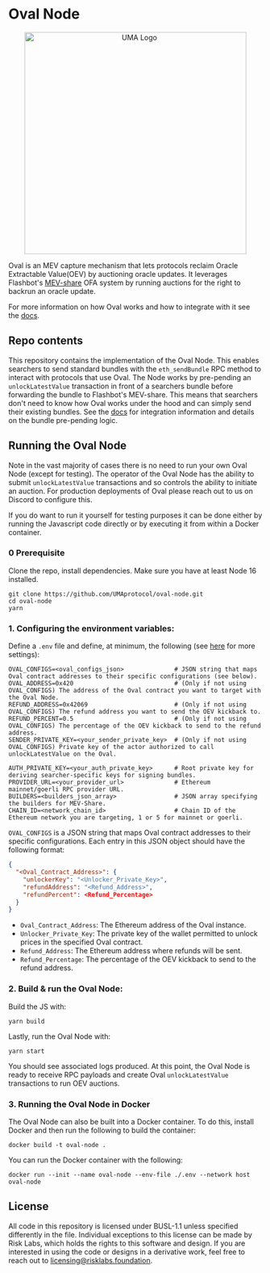 # Oval Node

<p align="center">
  <img alt="UMA Logo" src="https://i.imgur.com/fSkkK5M.png" width="440">
</p>

Oval is an MEV capture mechanism that lets protocols reclaim Oracle Extractable Value(OEV) by auctioning oracle updates. It leverages Flashbot's [MEV-share](https://docs.flashbots.net/flashbots-protect/mev-share) OFA system by running auctions for the right to backrun an oracle update.

For more information on how Oval works and how to integrate with it see the [docs](https://docs.oval.xyz/).

## Repo contents

This repository contains the implementation of the Oval Node. This enables searchers to send standard bundles with the `eth_sendBundle` RPC method to interact with protocols that use Oval. The Node works by pre-pending an `unlockLatestValue` transaction in front of a searchers bundle before forwarding the bundle to Flashbot's MEV-share. This means that searchers don't need to know how Oval works under the hood and can simply send their existing bundles. See the [docs](https://docs.oval.xyz/for-searchers/getting-started) for integration information and details on the bundle pre-pending logic.

## Running the Oval Node

Note in the vast majority of cases there is no need to run your own Oval Node (except for testing). The operator of the Oval Node has the ability to submit `unlockLatestValue` transactions and so controls the ability to initiate an auction. For production deployments of Oval please reach out to us on Discord to configure this.

If you do want to run it yourself for testing purposes it can be done either by running the Javascript code directly or by executing it from within a Docker container.

### 0 Prerequisite

Clone the repo, install dependencies. Make sure you have at least Node 16 installed.

```
git clone https://github.com/UMAprotocol/oval-node.git
cd oval-node
yarn
```

### 1. Configuring the environment variables:

Define a `.env` file and define, at minimum, the following (see [here](./src/lib/env.ts) for more settings):

```
OVAL_CONFIGS=<oval_configs_json>              # JSON string that maps Oval contract addresses to their specific configurations (see below).
OVAL_ADDRESS=0x420                            # (Only if not using OVAL_CONFIGS) The address of the Oval contract you want to target with the Oval Node.
REFUND_ADDRESS=0x42069                        # (Only if not using OVAL_CONFIGS) The refund address you want to send the OEV kickback to.
REFUND_PERCENT=0.5                            # (Only if not using OVAL_CONFIGS) The percentage of the OEV kickback to send to the refund address.
SENDER_PRIVATE_KEY=<your_sender_private_key>  # (Only if not using OVAL_CONFIGS) Private key of the actor authorized to call unlockLatestValue on the Oval.

AUTH_PRIVATE_KEY=<your_auth_private_key>      # Root private key for deriving searcher-specific keys for signing bundles.
PROVIDER_URL=<your_provider_url>              # Ethereum mainnet/goerli RPC provider URL.
BUILDERS=<builders_json_array>                # JSON array specifying the builders for MEV-Share.
CHAIN_ID=<network_chain_id>                   # Chain ID of the Ethereum network you are targeting, 1 or 5 for mainnet or goerli.
```

`OVAL_CONFIGS` is a JSON string that maps Oval contract addresses to their specific configurations. Each entry in this JSON object should have the following format:

```json
{
  "<Oval_Contract_Address>": {
    "unlockerKey": "<Unlocker_Private_Key>",
    "refundAddress": "<Refund_Address>",
    "refundPercent": <Refund_Percentage>
  }
}
```

- `Oval_Contract_Address`: The Ethereum address of the Oval instance.
- `Unlocker_Private_Key`: The private key of the wallet permitted to unlock prices in the specified Oval contract.
- `Refund_Address`: The Ethereum address where refunds will be sent.
- `Refund_Percentage`: The percentage of the OEV kickback to send to the refund address.

### 2. Build & run the Oval Node:

Build the JS with:

```
yarn build
```

Lastly, run the Oval Node with:

```
yarn start
```

You should see associated logs produced. At this point, the Oval Node is ready to receive RPC payloads and create Oval `unlockLatestValue` transactions to run OEV auctions.

### 3. Running the Oval Node in Docker

The Oval Node can also be built into a Docker container. To do this, install Docker and then run the following to build the container:

```
docker build -t oval-node .
```

You can run the Docker container with the following:

```
docker run --init --name oval-node --env-file ./.env --network host oval-node
```

## License

All code in this repository is licensed under BUSL-1.1 unless specified differently in the file. Individual exceptions to this license can be made by Risk Labs, which holds the rights to this software and design. If you are interested in using the code or designs in a derivative work, feel free to reach out to licensing@risklabs.foundation.

